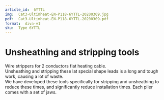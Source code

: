 ```yaml
---
article_id:  6YTTL
img:  Cat3-Ultimheat-EN-P118-6YTTL-20200309.jpg
pdf:  Cat3-Ultimheat-EN-P118-6YTTL-20200309.pdf
format:  diva-v1
sku:  Type 6YTTL
---
```

# Unsheathing and stripping tools

Wire strippers for 2 conductors flat heating cable.  
Unsheathing and stripping these lat special shape leads is a long and tough work, causing a lot of waste.  
We have developed these tools specifically for stripping and unsheathing to reduce 
these times, and significantly reduce installation times. Each plier comes with a set of jaws.  


